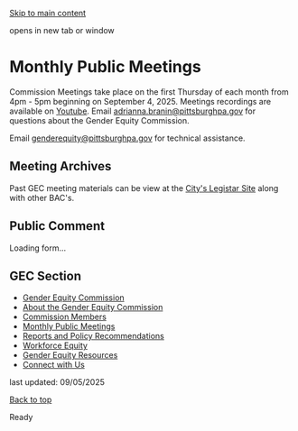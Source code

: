 [Skip to main content](https://www.pittsburghpa.gov/City-Government/Boards-Authorities-Commissions/List-of-Boards-Authorities-Commissions/Gender-Equity-Commission/Monthly-Public-Meetings#main-content)

opens in new tab or window

# Monthly Public Meetings

Commission Meetings take place on the first Thursday of each month from 4pm - 5pm beginning on September 4, 2025. Meetings recordings are available on [Youtube](https://www.youtube.com/playlist?list=PL2L3ZTwe78kE51Z4zMAjjjy9_L-s349_M). Email [adrianna.branin@pittsburghpa.gov](mailto:adrianna.branin@pittsburghpa.gov) for questions about the Gender Equity Commission.

Email [genderequity@pittsburghpa.gov](mailto:genderequity@pittsburghpa.gov) for technical assistance.

## Meeting Archives

Past GEC meeting materials can be view at the [City's Legistar Site](https://pittsburgh.granicus.com/ViewPublisher.php?view_id=6) along with other BAC's.

## Public Comment

Loading form...

## GEC Section

- [Gender Equity Commission](https://www.pittsburghpa.gov/City-Government/Boards-Authorities-Commissions/List-of-Boards-Authorities-Commissions/Gender-Equity-Commission)
- [About the Gender Equity Commission](https://www.pittsburghpa.gov/City-Government/Boards-Authorities-Commissions/List-of-Boards-Authorities-Commissions/Gender-Equity-Commission/About-the-Gender-Equity-Commission)
- [Commission Members](https://www.pittsburghpa.gov/City-Government/Boards-Authorities-Commissions/List-of-Boards-Authorities-Commissions/Gender-Equity-Commission/Commission-Members)
- [Monthly Public Meetings](https://www.pittsburghpa.gov/City-Government/Boards-Authorities-Commissions/List-of-Boards-Authorities-Commissions/Gender-Equity-Commission/Monthly-Public-Meetings)
- [Reports and Policy Recommendations](https://www.pittsburghpa.gov/City-Government/Boards-Authorities-Commissions/List-of-Boards-Authorities-Commissions/Gender-Equity-Commission/Reports-and-Policy-Recommendations)
- [Workforce Equity](https://www.pittsburghpa.gov/City-Government/Boards-Authorities-Commissions/List-of-Boards-Authorities-Commissions/Gender-Equity-Commission/Workforce-Equity)
- [Gender Equity Resources](https://www.pittsburghpa.gov/City-Government/Boards-Authorities-Commissions/List-of-Boards-Authorities-Commissions/Gender-Equity-Commission/Gender-Equity-Resources)
- [Connect with Us](https://www.pittsburghpa.gov/City-Government/Boards-Authorities-Commissions/List-of-Boards-Authorities-Commissions/Gender-Equity-Commission/Connect-with-Us)

last updated: 09/05/2025

[Back to top](https://www.pittsburghpa.gov/City-Government/Boards-Authorities-Commissions/List-of-Boards-Authorities-Commissions/Gender-Equity-Commission/Monthly-Public-Meetings#body-top)

Ready
